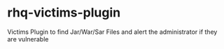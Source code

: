 rhq-victims-plugin
==================

Victims Plugin to find Jar/War/Sar Files and alert the administrator if they are vulnerable
